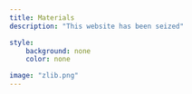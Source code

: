 ```yaml
---
title: Materials
description: "This website has been seized"

style:
    background: none
    color: none

image: "zlib.png"
---
```


